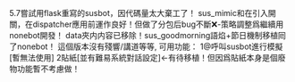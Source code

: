 5.7嘗試用flask重寫的susbot，因代碼量太大棄工了！
sus_mimic和在引入開關，在dispatcher應用前運作良好！但做了分包后bug不斷❌-策略調整爲繼續用nonebot開發！
data夾内内容已移除！sus_goodmorning語焰+節日機制移植囘了nonebot！
這個版本沒有殘響/講道等等, 可用功能：
1@呼叫susbot進行模擬[暫無法使用]
2貼紙[並有難易系統對話設定]←有待移植！但因爲貼紙本身是個廢物功能暫不考慮做！